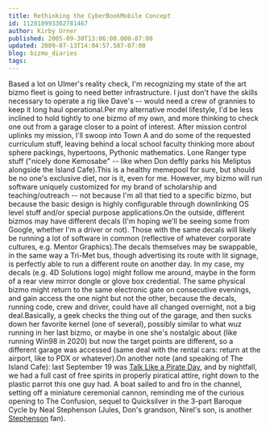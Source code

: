 ```yaml
---
title: Rethinking the CyberBookMobile Concept
id: 112810993302781467
author: Kirby Urner
published: 2005-09-30T13:06:00.000-07:00
updated: 2009-07-13T14:04:57.587-07:00
blog: bizmo_diaries
tags: 
---
```


Based a lot on Ulmer's reality check, I'm recognizing my state of the art bizmo fleet is going to need better infrastructure. I just don't have the skills necessary to operate a rig like Dave's -- would need a crew of grannies to keep it long haul operational.Per my alternative model lifestyle, I'd be less inclined to hold tightly to one bizmo of my own, and more thinking to check one out from a garage closer to a point of interest. After mission control uplinks my mission, I'll swoop into Town A and do some of the requested curriculum stuff, leaving behind a local school faculty thinking more about sphere packings, hypertoons, Pythonic mathematics. Lone Ranger type stuff ("nicely done Kemosabe" -- like when Don deftly parks his Meliptus alongside the Island Cafe).This is a healthy memepool for sure, but should be no one's exclusive diet, nor is it, even for me. However, my bizmo will run software uniquely customized for my brand of scholarship and teaching/outreach -- not because I'm all that tied to a specific bizmo, but because the basic design is highly configurable through downlinking OS level stuff and/or special purpose applications.On the outside, different bizmos may have different decals (I'm hoping we'll be seeing some from Google, whether I'm a driver or not). Those with the same decals will likely be running a lot of software in common (reflective of whatever corporate cultures, e.g. Mentor Graphics).The decals themselves may be swappable, in the same way a Tri-Met bus, though advertising its route with lit signage, is perfectly able to run a different route on another day. In my case, my decals (e.g. 4D Solutions logo) might follow me around, maybe in the form of a rear view mirror dongle or glove box credential. The same physical bizmo might return to the same electronic gate on consecutive evenings, and gain access the one night but not the other, because the decals, running code, crew and driver, could have all changed overnight, not a big deal.Basically, a geek checks the thing out of the garage, and then sucks down her favorite kernel (one of several), possibly similar to what wuz running in her last bizmo, or maybe in one she's nostalgic about (like running Win98 in 2020) but now the target points are different, so a different garage was accessed (same deal with the rental cars: return at the airport, like to PDX or whatever).On another note (and speaking of The Island Cafe):  last September 19 was [Talk Like a Pirate Day](http://worldgame.blogspot.com/2005/09/talk-like-pirate.html), and by nightfall, we had a full cast of free spirits in properly piratical attire, right down to the plastic parrot this one guy had. A boat sailed to and fro in the channel, setting off a miniature ceremonial cannon, reminding me of the curious opening to The Confusion, sequel to Quicksilver in the 3-part Baroque Cycle by Neal Stephenson (Jules, Don's grandson, Nirel's son, is another [Stephenson](http://www.nealstephenson.com/) fan).